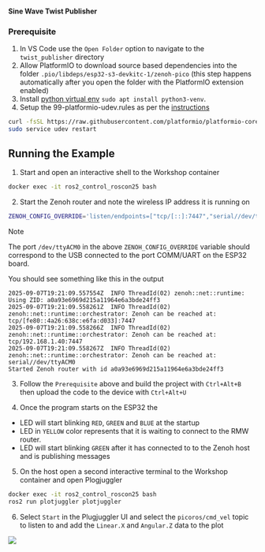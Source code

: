 #### Sine Wave Twist Publisher

### Prerequisite
1. In VS Code use the `Open Folder` option to navigate to the `twist_publisher` directory
2. Allow PlatformIO to download source based dependencies into the folder `.pio/libdeps/esp32-s3-devkitc-1/zenoh-pico` (this step happens automatically after you open the folder with the PlatformIO extension enabled)
4. Install [python virtual env](https://docs.platformio.org/en/latest/faq/install-python.html) `sudo apt install python3-venv`.
5. Setup the 99-platformio-udev.rules as per the [instructions](https://docs.platformio.org/en/latest/core/installation/udev-rules.html#platformio-udev-rules)

```bash
curl -fsSL https://raw.githubusercontent.com/platformio/platformio-core/develop/platformio/assets/system/99-platformio-udev.rules | sudo tee /etc/udev/rules.d/99-platformio-udev.rules
sudo service udev restart
```

## Running the Example

1. Start and open an interactive shell to the Workshop container
```bash
docker exec -it ros2_control_roscon25 bash
```

2. Start the Zenoh router and note the wireless IP address it is running on
```bash
ZENOH_CONFIG_OVERRIDE='listen/endpoints=["tcp/[::]:7447","serial//dev/ttyACM0#baudrate=115200"]' ros2 run rmw_zenoh_cpp rmw_zenohd
```

> [!NOTE]
> The port `/dev/ttyACM0` in the above `ZENOH_CONFIG_OVERRIDE` variable should correspond to the USB connected to the port COMM/UART on the ESP32 board.

You should see something like this in the output
```
2025-09-07T19:21:09.557554Z  INFO ThreadId(02) zenoh::net::runtime: Using ZID: a0a93e6969d215a11964e6a3bde24ff3
2025-09-07T19:21:09.558261Z  INFO ThreadId(02) zenoh::net::runtime::orchestrator: Zenoh can be reached at: tcp/[fe80::4a26:638c:e6fa:d033]:7447
2025-09-07T19:21:09.558266Z  INFO ThreadId(02) zenoh::net::runtime::orchestrator: Zenoh can be reached at: tcp/192.168.1.40:7447
2025-09-07T19:21:09.558267Z  INFO ThreadId(02) zenoh::net::runtime::orchestrator: Zenoh can be reached at: serial//dev/ttyACM0
Started Zenoh router with id a0a93e6969d215a11964e6a3bde24ff3
```

3.  Follow the `Prerequisite` above and build the project with `Ctrl+Alt+B` then upload the code to the device with `Ctrl+Alt+U`

4. Once the program starts on the ESP32 the
- LED will start blinking `RED`, `GREEN` and `BLUE` at the startup
- LED in `YELLOW` color represents that it is waiting to connect to the RMW router.
- LED will start blinking `GREEN` after it has connected to to the Zenoh host and is publishing messages

5. On the host open a second interactive terminal to the Workshop container and open Plogjuggler
```bash
docker exec -it ros2_control_roscon25 bash
ros2 run plotjuggler plotjuggler
```

6. Select `Start` in the Plugjuggler UI and select the `picoros/cmd_vel` topic to listen to and add the `Linear.X` and `Angular.Z` data to the plot

<img src="../docs/picoros_cmd_vel_example_plot.png">
